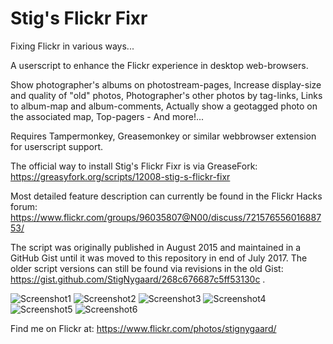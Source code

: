 # Stig's Flickr Fixr
Fixing Flickr in various ways...

A userscript to enhance the Flickr experience in desktop web-browsers.

Show photographer's albums on photostream-pages, Increase display-size and quality of "old" photos, Photographer's other photos by tag-links, Links to album-map and album-comments, Actually show a geotagged photo on the associated map, Top-pagers - And more!...

Requires Tampermonkey, Greasemonkey or similar webbrowser extension for userscript support.
 
The official way to install Stig's Flickr Fixr is via GreaseFork: https://greasyfork.org/scripts/12008-stig-s-flickr-fixr

Most detailed feature description can currently be found in the Flickr Hacks forum: https://www.flickr.com/groups/96035807@N00/discuss/72157655601688753/

The script was originally published in August 2015 and maintained in a GitHub Gist until it was moved to this repository in end of July 2017. The older script versions can still be found via revisions in the old Gist: https://gist.github.com/StigNygaard/268c676687c5ff53130c .

![Screenshot1](https://farm6.staticflickr.com/5648/20735266759_048a63c8e7_z.jpg)
![Screenshot2](https://farm6.staticflickr.com/5831/20952174156_224096cb38_z.jpg)
![Screenshot3](https://farm1.staticflickr.com/647/20735265579_4b5438534d_z.jpg)
![Screenshot4](https://c2.staticflickr.com/6/5792/23292293241_0ac027074b_z.jpg)
![Screenshot5](https://c2.staticflickr.com/2/1464/24542608253_4668534b77_z.jpg)
![Screenshot6](https://c1.staticflickr.com/5/4323/35889673300_b36f445f4b_z.jpg)

Find me on Flickr at: https://www.flickr.com/photos/stignygaard/
